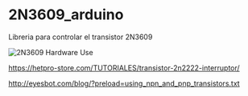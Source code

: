 # 2N3609_arduino
Libreria para controlar el transistor 2N3609

![2N3609 Hardware Use](https://hetpro-store.com/TUTORIALES/wp-content/uploads/2015/03/Captura.jpg?x18372)

https://hetpro-store.com/TUTORIALES/transistor-2n2222-interruptor/

http://eyesbot.com/blog/?preload=using_npn_and_pnp_transistors.txt
